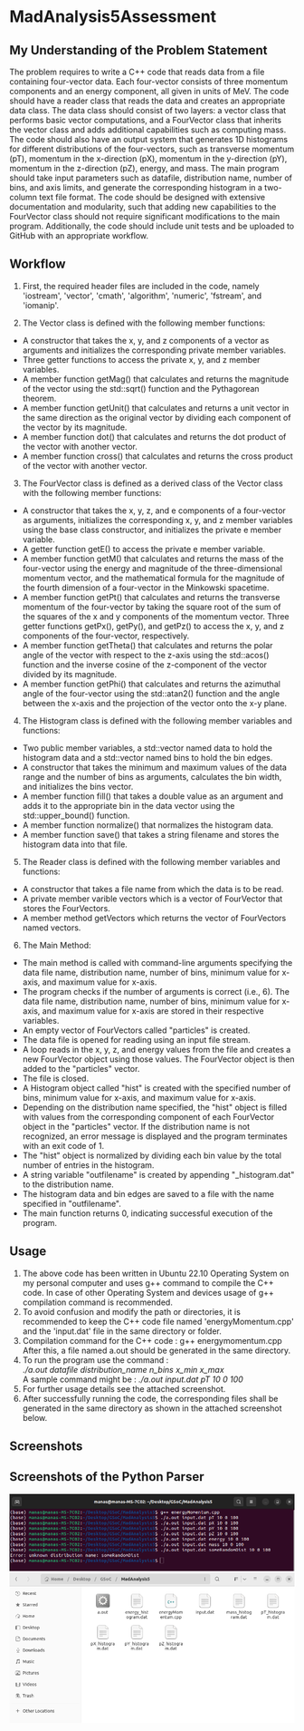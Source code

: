# MadAnalysis5Assessment

## My Understanding of the Problem Statement

The problem requires to write a C++ code that reads data from a file containing four-vector data. Each four-vector consists of three momentum components and an energy component, all given in units of MeV. The code should have a reader class that reads the data and creates an appropriate data class. The data class should consist of two layers: a vector class that performs basic vector computations, and a FourVector class that inherits the vector class and adds additional capabilities such as computing mass. The code should also have an output system that generates 1D histograms for different distributions of the four-vectors, such as transverse momentum (pT), momentum in the x-direction (pX), momentum in the y-direction (pY), momentum in the z-direction (pZ), energy, and mass. The main program should take input parameters such as datafile, distribution name, number of bins, and axis limits, and generate the corresponding histogram in a two-column text file format. The code should be designed with extensive documentation and modularity, such that adding new capabilities to the FourVector class should not require significant modifications to the main program. Additionally, the code should include unit tests and be uploaded to GitHub with an appropriate workflow.

## Workflow

1. First, the required header files are included in the code, namely 'iostream', 'vector', 'cmath', 'algorithm', 'numeric', 'fstream', and 'iomanip'.

2. The Vector class is defined with the following member functions:
  * A constructor that takes the x, y, and z components of a vector as arguments and initializes the corresponding private member variables.
  * Three getter functions to access the private x, y, and z member variables.
  * A member function getMag() that calculates and returns the magnitude of the vector using the std::sqrt() function and the Pythagorean theorem.
  * A member function getUnit() that calculates and returns a unit vector in the same direction as the original vector by dividing each component of the vector by its magnitude.
  * A member function dot() that calculates and returns the dot product of the vector with another vector.
  * A member function cross() that calculates and returns the cross product of the vector with another vector.

3. The FourVector class is defined as a derived class of the Vector class with the following member functions:
  * A constructor that takes the x, y, z, and e components of a four-vector as arguments, initializes the corresponding x, y, and z member variables using the base class constructor, and initializes the private e member variable.
  * A getter function getE() to access the private e member variable.
  * A member function getM() that calculates and returns the mass of the four-vector using the energy and magnitude of the three-dimensional momentum vector, and the mathematical formula for the magnitude of the fourth dimension of a four-vector in the Minkowski spacetime.
  * A member function getPt() that calculates and returns the transverse momentum of the four-vector by taking the square root of the sum of the squares of the x and y components of the momentum vector.
Three getter functions getPx(), getPy(), and getPz() to access the x, y, and z components of the four-vector, respectively.
  * A member function getTheta() that calculates and returns the polar angle of the vector with respect to the z-axis using the std::acos() function and the inverse cosine of the z-component of the vector divided by its magnitude.
  * A member function getPhi() that calculates and returns the azimuthal angle of the four-vector using the std::atan2() function and the angle between the x-axis and the projection of the vector onto the x-y plane.

4. The Histogram class is defined with the following member variables and functions:
  * Two public member variables, a std::vector<double> named data to hold the histogram data and a std::vector<double> named bins to hold the bin edges.
  * A constructor that takes the minimum and maximum values of the data range and the number of bins as arguments, calculates the bin width, and initializes the bins vector.
  * A member function fill() that takes a double value as an argument and adds it to the appropriate bin in the data vector using the std::upper_bound() function.
  * A member function normalize() that normalizes the histogram data.
  * A member function save() that takes a string filename and stores the histogram data into that file.
  
5. The Reader class is defined with the following member variables and functions:
  
  * A constructor that takes a file name from which the data is to be read.
  * A private member varible vectors which is a vector of FourVector that stores the FourVectors.
  * A member method getVectors which returns the vector of FourVectors named vectors.
  
  
6. The Main Method:
 
  * The main method is called with command-line arguments specifying the data file name, distribution name, number of bins, minimum value for x-axis, and maximum value for x-axis.
  * The program checks if the number of arguments is correct (i.e., 6).
The data file name, distribution name, number of bins, minimum value for x-axis, and maximum value for x-axis are stored in their respective variables.
  * An empty vector of FourVectors called "particles" is created.
  * The data file is opened for reading using an input file stream.
  * A loop reads in the x, y, z, and energy values from the file and creates a new FourVector object using those values. The FourVector object is then added to the "particles" vector.
  * The file is closed.
  * A Histogram object called "hist" is created with the specified number of bins, minimum value for x-axis, and maximum value for x-axis.
  * Depending on the distribution name specified, the "hist" object is filled with values from the corresponding component of each FourVector object in the "particles" vector. If the distribution name is not recognized, an error message is displayed and the program terminates with an exit code of 1.
  * The "hist" object is normalized by dividing each bin value by the total number of entries in the histogram.
  * A string variable "outfilename" is created by appending "_histogram.dat" to the distribution name.
  * The histogram data and bin edges are saved to a file with the name specified in "outfilename".
  * The main function returns 0, indicating successful execution of the program.
 
 ## Usage
 
  1. The above code has been written in Ubuntu 22.10 Operating System on my personal computer and uses g++ command to compile the C++ code. In case of other Operating System and devices usage of g++ compilation command is recommended. 
  2. To avoid confusion and modify the path or directories, it is recommended to keep the C++ code file named 'energyMomentum.cpp' and the 'input.dat' file in the same directory or folder.
  3. Compilation command for the C++ code :  g++ energymomentum.cpp
     <br> After this, a file named a.out should be generated in the same directory.
  4. To run the program use the command : 
 <br> <i> ./a.out datafile distribution_name n_bins x_min x_max </i>
     <br> A sample command might be : <i> ./a.out input.dat pT 10 0 100 </i>
  5. For further usage details see the attached screenshot.
  6. After successfully running the code, the corresponding files shall be generated in the same directory as shown in the attached screenshot below.
  
## Screenshots

## Screenshots of the Python Parser

<img src = "images/Screenshot from 2023-03-04 19-24-11.png">
<img src = "images/Screenshot from 2023-03-04 19-25-30.png">
